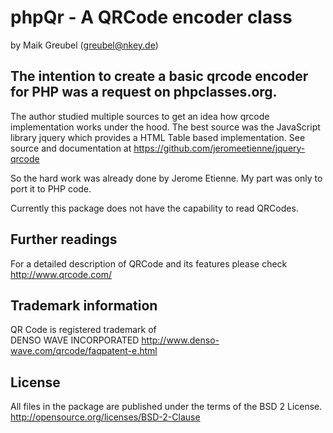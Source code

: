phpQr - A QRCode encoder class
===

by Maik Greubel (greubel@nkey.de)

The intention to create a basic qrcode encoder for PHP was a request on phpclasses.org.
-

The author studied multiple sources to get an idea how qrcode implementation works under the hood. 
The best source was the JavaScript library jquery which provides a HTML Table based implementation.
See source and documentation at  <https://github.com/jeromeetienne/jquery-qrcode>

So the hard work was already done by Jerome Etienne. My part was only to port it to PHP code.

Currently this package does not have the capability to read QRCodes.

Further readings
-
For a detailed description of QRCode and its features please check  <http://www.qrcode.com/>

Trademark information
-

QR Code is registered trademark of  
DENSO WAVE INCORPORATED  <http://www.denso-wave.com/qrcode/faqpatent-e.html>

License
-
All files in the package are published under the terms of the BSD 2 License.  <http://opensource.org/licenses/BSD-2-Clause>
 